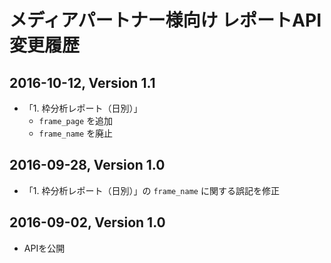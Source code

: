 
# メディアパートナー様向け レポートAPI 変更履歴

## 2016-10-12, Version 1.1
- 「1. 枠分析レポート（日別）」
  - `frame_page` を追加
  - `frame_name` を廃止

## 2016-09-28, Version 1.0
- 「1. 枠分析レポート（日別）」の `frame_name` に関する誤記を修正

## 2016-09-02, Version 1.0
- APIを公開


